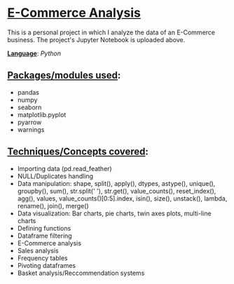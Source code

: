 # <ins>E-Commerce Analysis</ins>
This is a personal project in which I analyze the data of an E-Commerce business. The project's Jupyter Notebook is uploaded above.

**<ins>Language</ins>**: *Python*

## <ins>Packages/modules used</ins>:

- pandas
- numpy
- seaborn
- matplotlib.pyplot
- pyarrow
- warnings

## <ins>Techniques/Concepts covered</ins>:

- Importing data (pd.read_feather)
- NULL/Duplicates handling
- Data manipulation: shape, split(), apply(), dtypes, astype(), unique(), groupby(), sum(), str.split(' '), str.get(), value_counts(), reset_index(), agg(), values, value_counts()[0:5].index, isin(), size(), unstack(), lambda, rename(), join(), merge()
- Data visualization: Bar charts, pie charts, twin axes plots, multi-line charts
- Defining functions
- Dataframe filtering
- E-Commerce analysis
- Sales analysis
- Frequency tables
- Pivoting dataframes
- Basket analysis/Reccommendation systems
